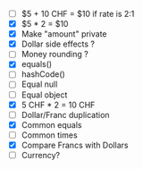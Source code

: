 * [ ] $5 + 10 CHF = $10 if rate is 2:1
* [x] $5 * 2 = $10
* [x] Make "amount" private 
* [x] Dollar side effects ?
* [ ] Money rounding ?
* [x] equals()
* [ ] hashCode()
* [ ] Equal null
* [ ] Equal object
* [x] 5 CHF * 2 = 10 CHF
* [ ] Dollar/Franc duplication
* [x] Common equals
* [ ] Common times
* [x] Compare Francs with Dollars
* [ ] Currency?
